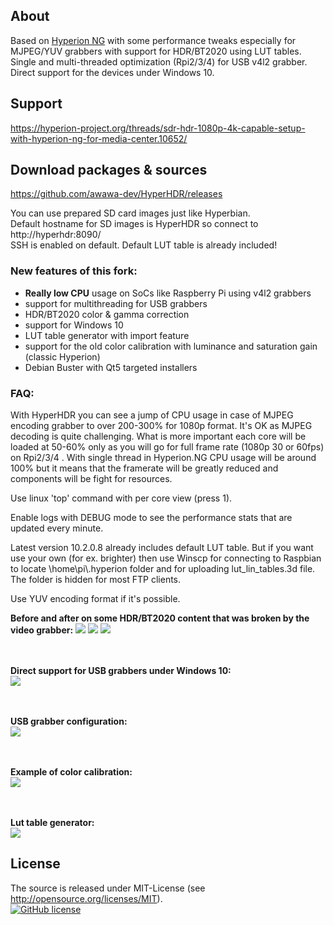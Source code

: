 ## About 

Based on [Hyperion NG](https://github.com/hyperion-project/hyperion.ng) with some performance tweaks especially for MJPEG/YUV grabbers with support for HDR/BT2020 using LUT tables.<br/>
Single and multi-threaded optimization (Rpi2/3/4) for USB v4l2 grabber.<br/>
Direct support for the devices under Windows 10.

## Support

https://hyperion-project.org/threads/sdr-hdr-1080p-4k-capable-setup-with-hyperion-ng-for-media-center.10652/

## Download packages & sources

https://github.com/awawa-dev/HyperHDR/releases

You can use prepared SD card images just like Hyperbian.<br/>
Default hostname for SD images is HyperHDR so connect to http://hyperhdr:8090/<br/>
SSH is enabled on default. Default LUT table is already included!

### New features of this fork:

* <b>Really low CPU</b> usage on SoCs like Raspberry Pi using v4l2 grabbers
* support for multithreading for USB grabbers
* HDR/BT2020 color & gamma correction
* support for Windows 10
* LUT table generator with import feature
* support for the old color calibration with luminance and saturation gain (classic Hyperion)
* Debian Buster with Qt5 targeted installers

### FAQ:

With HyperHDR you can see a jump of CPU usage in case of MJPEG encoding grabber to over 200-300% for 1080p format.
It's OK as MJPEG decoding is quite challenging. What is more important each core will be loaded at 50-60% only as you will go for full frame rate (1080p 30 or 60fps) on Rpi2/3/4 .
With single thread in Hyperion.NG CPU usage will be around 100% but it means that the framerate will be greatly reduced and components will be fight for resources.

Use linux 'top' command with per core view (press 1).

Enable logs with DEBUG mode to see the performance stats that are updated every minute.

Latest version 10.2.0.8 already includes default LUT table. But if you want use your own (for ex. brighter) then use Winscp for connecting to Raspbian to locate \home\pi\\.hyperion folder and for uploading lut_lin_tables.3d file. The folder is hidden for most FTP clients.

Use YUV encoding format if it's possible.

<b>Before and after on some HDR/BT2020 content that was broken by the video grabber:</b>
<img src='https://i.postimg.cc/SRdv0VFd/compare0.png'/>
<img src='https://i.postimg.cc/7PncTPGz/compare1.png'/>
<img src='https://i.postimg.cc/9FXkP3Zn/compare2.png'/>

<br/><br/><b>Direct support for USB grabbers under Windows 10:</b><br/>
<img src='https://i.postimg.cc/NG6NQkGb/p1.jpg'/>

<br/><br/><b>USB grabber configuration:</b><br/>
<img src='https://i.postimg.cc/yBZns4MG/s0.jpg'/>

<br/><br/><b>Example of color calibration:</b><br/>
<img src='https://i.postimg.cc/pR9g86nb/s1.jpg'/>

<br/><br/><b>Lut table generator:</b><br/>
<img src='https://i.postimg.cc/QDPS2xy5/s2.jpg'/>

## License
The source is released under MIT-License (see http://opensource.org/licenses/MIT).<br>
[![GitHub license](https://img.shields.io/badge/License-MIT-yellow.svg)](https://raw.githubusercontent.com/hyperion-project/hyperion.ng/master/LICENSE)
